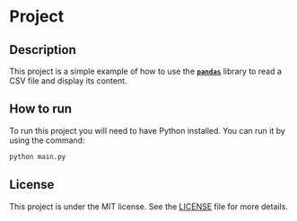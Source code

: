 # Project

## Description

This project is a simple example of how to use the [**`pandas`**](https://pandas.pydata.org/) library to read a CSV file and display its content.

## How to run

To run this project you will need to have Python installed. You can run it by using the command:

```bash
python main.py
```

## License

This project is under the MIT license. See the [LICENSE](LICENSE) file for more details.

